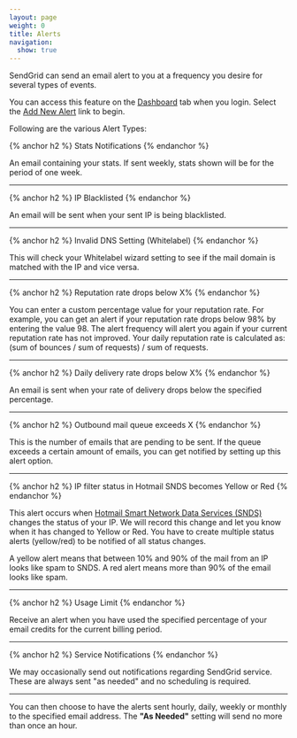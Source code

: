 ```yaml
---
layout: page
weight: 0
title: Alerts
navigation:
  show: true
---
```


SendGrid can send an email alert to you at a frequency you desire for several types of events.

You can access this feature on the [Dashboard](http://sendgrid.com/account/overview) tab when you login. Select the [Add New Alert](http://sendgrid.com/alerts/add) link to begin.

Following are the various Alert Types:


{% anchor h2 %} Stats Notifications {% endanchor %}


An email containing your stats. If sent weekly, stats shown will be for the period of one week.

* * * * *


{% anchor h2 %} IP Blacklisted {% endanchor %}


An email will be sent when your sent IP is being blacklisted.

* * * * *


{% anchor h2 %} Invalid DNS Setting (Whitelabel) {% endanchor %}


This will check your Whitelabel wizard setting to see if the mail domain is matched with the IP and vice versa.

* * * * *


{% anchor h2 %} Reputation rate drops below X% {% endanchor %}


You can enter a custom percentage value for your reputation rate. For example, you can get an alert if your reputation rate drops below 98% by entering the value 98. The alert frequency will alert you again if your current reputation rate has not improved. Your daily reputation rate is calculated as: (sum of bounces / sum of requests) / sum of requests.

* * * * *


{% anchor h2 %} Daily delivery rate drops below X% {% endanchor %}


An email is sent when your rate of delivery drops below the specified percentage.

* * * * *


{% anchor h2 %} Outbound mail queue exceeds X {% endanchor %}


This is the number of emails that are pending to be sent. If the queue exceeds a certain amount of emails, you can get notified by setting up this alert option.

* * * * *


{% anchor h2 %} IP filter status in Hotmail SNDS becomes Yellow or Red {% endanchor %}


This alert occurs when [Hotmail Smart Network Data Services (SNDS)](https://postmaster.live.com/snds/) changes the status of your IP. We will record this change and let you know when it has changed to Yellow or Red. You have to create multiple status alerts (yellow/red) to be notified of all status changes.

A yellow alert means that between 10% and 90% of the mail from an IP looks like spam to SNDS. A red alert means more than 90% of the email looks like spam.

* * * * *


{% anchor h2 %} Usage Limit {% endanchor %}


Receive an alert when you have used the specified percentage of your email credits for the current billing period.

* * * * *


{% anchor h2 %} Service Notifications {% endanchor %}


We may occasionally send out notifications regarding SendGrid service. These are always sent "as needed" and no scheduling is required.

* * * * *

You can then choose to have the alerts sent hourly, daily, weekly or monthly to the specified email address. The **"As Needed"** setting will send no more than once an hour.
